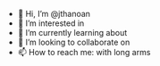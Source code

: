- 👋 Hi, I’m @jthanoan
- 👀 I’m interested in 
- 🌱 I’m currently learning about 
- 💞️ I’m looking to collaborate on 
- 📫 How to reach me: with long arms

<!---
jthanoan/jthanoan is a ✨ special ✨ repository because its `README.md` (this file) appears on your GitHub profile.
You can click the Preview link to take a look at your changes.
--->
